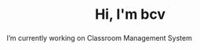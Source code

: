 <h1 align="center">Hi, I'm bcv</h1>
<h3 align="left"></h3>
<!-- Power user  -->
<!-- <p align="center"> <img src="https://komarev.com/ghpvc/?username=vnvb&label=Profile%20views&color=0e75b6&style=flat" alt="vnvb" /> </p>- -->
 I’m currently working on Classroom Management System



